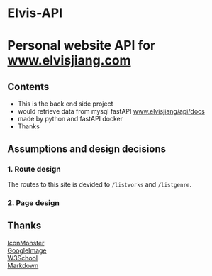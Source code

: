 # Elvis-API


# Personal website API for www.elvisjiang.com

## Contents  

- This is the back end side project
- would retrieve data from mysql  fastAPI www.elvisjiang/api/docs
- made by python and fastAPI docker
- Thanks



## Assumptions and design decisions

### 1. Route design

The routes to this site is devided to `/listworks` and `/listgenre`.  


### 2. Page design


## Thanks

[IconMonster](https://getbootstrap.com/)  
[GoogleImage](https://www.google.com/imghp)  
[W3School](https://www.w3schools.com/)  
[Markdown](https://markdown.com.cn/)  
